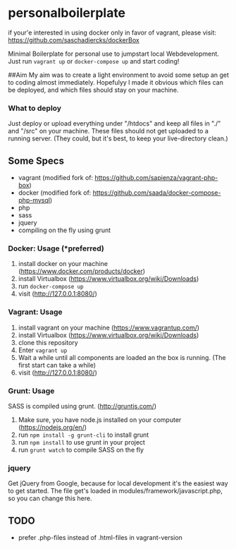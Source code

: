 # personalboilerplate
if your'e interested in using docker only in favor of vagrant, please visit: https://github.com/saschadiercks/dockerBox

Minimal Boilerplate for personal use to jumpstart local Webdevelopment.
Just run `vagrant up` or `docker-compose up` and start coding!

##Aim
My aim was to create a light environment to avoid some setup an get to coding almost immediately. Hopefulyy I made it obvious which files can be deployed, and which files should stay on your machine.

### What to deploy
Just deploy or upload everything under "/htdocs" and keep all files in "./" and "/src" on your machine. These files should not get uploaded to a running server. (They could, but it's best, to keep your live-directory clean.)

## Some Specs
- vagrant (modified fork of: https://github.com/sapienza/vagrant-php-box)
- docker (modified fork of: https://github.com/saada/docker-compose-php-mysql)
- php
- sass
- jquery
- compiling on the fly using grunt

### Docker: Usage (*preferred)
1. install docker on your machine (https://www.docker.com/products/docker)
2. install Virtualbox (https://www.virtualbox.org/wiki/Downloads)
3. run `docker-compose up`
4. visit (http://127.0.0.1:8080/)

### Vagrant: Usage
1. install vagrant on your machine (https://www.vagrantup.com/)
2. install Virtualbox (https://www.virtualbox.org/wiki/Downloads)
3. clone this repository
4. Enter `vagrant up`
5. Wait a while until all components are loaded an the box is running. (The first start can take a while)
6. visit (http://127.0.0.1:8080/)

### Grunt: Usage
SASS is compiled using grunt. (http://gruntjs.com/)
1. Make sure, you have node.js installed on your computer (https://nodejs.org/en/)
2. run `npm install -g grunt-cli` to install grunt
3. run `npm install` to use grunt in your project
4. run `grunt watch` to compile SASS on the fly

### jquery
Get jQuery from Google, because for local development it's the easiest way to get started. The file get's loaded in modules/framework/javascript.php, so you can change this here.

## TODO
- prefer .php-files instead of .html-files in vagrant-version
